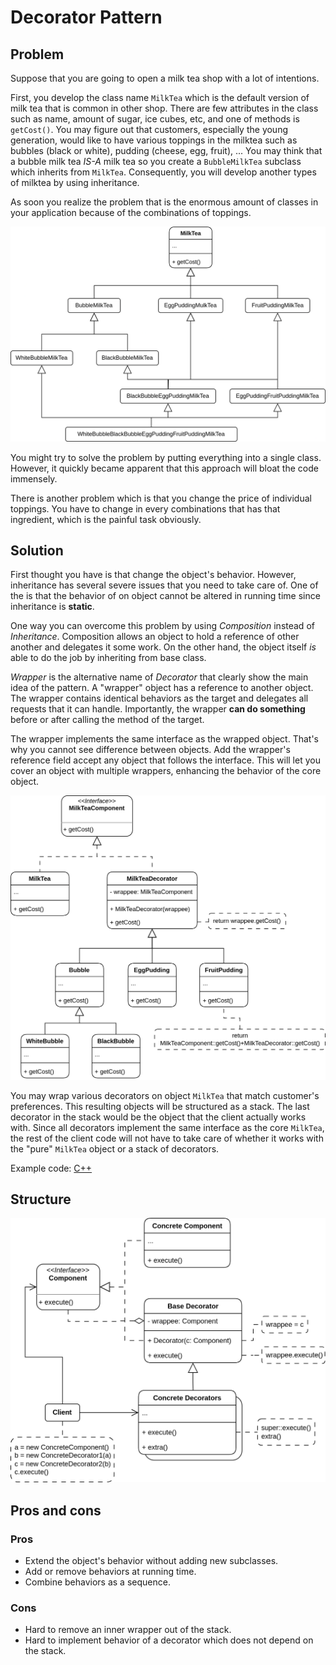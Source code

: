 # Decorator Pattern

## Problem
Suppose that you are going to open a milk tea shop with a lot of intentions.

First, you develop the class name `MilkTea` which is the default version of milk tea that is common in other shop. There are few attributes in the class such as name, amount of sugar, ice cubes, etc, and one of methods is `getCost()`. You may figure out that customers, especially the young generation, would like to have various toppings in the milktea such as bubbles (black or white), pudding (cheese, egg, fruit), ... You may think that a bubble milk tea *IS-A* milk tea so you create a `BubbleMilkTea` subclass which inherits from `MilkTea`. Consequently, you will develop another types of milktea by using inheritance.

As soon you realize the problem that is the enormous amount of classes in your application because of the combinations of toppings.

![Combinatorial explosion of subclasses](img/Explode.png)

You might try to solve the problem by putting everything into a single class. However, it quickly became apparent that this approach will bloat the code immensely.

There is another problem which is that you change the price of individual toppings. You have to change in every combinations that has that ingredient, which is the painful task obviously.

## Solution

First thought you have is that change the object's behavior. However, inheritance has several severe issues that you need to take care of. One of the is that the behavior of on object cannot be altered in running time since inheritance is **static**.

One way you can overcome this problem by using *Composition* instead of *Inheritance*. Composition allows an object to hold a reference of other another and delegates it some work. On the other hand, the object itself *is* able to do the job by inheriting from base class.

*Wrapper* is the alternative name of *Decorator* that clearly show the main idea of the pattern. A "wrapper" object has a reference to another object.
The wrapper contains identical behaviors as the target and delegates all requests that it can handle. Importantly, the wrapper **can do something** before or after calling the method of the target.

The wrapper implements the same interface as the wrapped object. That's why you cannot see difference between objects. Add the wrapper's reference field accept any object that follows the interface. This will let you cover an object with multiple wrappers, enhancing the behavior of the core object.

![Toppings become decorators.](img/Decorator_Milktea.png)

You may wrap various decorators on object `MilkTea` that match customer's preferences. This resulting objects will be structured as a stack. The last decorator in the stack would be the object that the client actually works with. Since all decorators implement the same interface as the core `MilkTea`, the rest of the client code will not have to take care of whether it works with the "pure" `MilkTea` object or a stack of decorators.

Example code: [C++](code.cpp)

## Structure

![Decorator structure](img/Decorator_Structure.png)

## Pros and cons

### Pros

- Extend the object's behavior without adding new subclasses.
- Add or remove behaviors at running time.
- Combine behaviors as a sequence.

### Cons

- Hard to remove an inner wrapper out of the stack.
- Hard to implement behavior of a decorator which does not depend on the stack.

